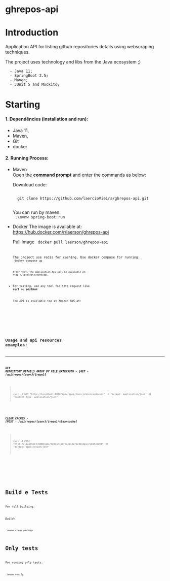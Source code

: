 # ghrepos-api

# Introduction
Application API for listing github repositories details using webscraping techniques.

The project uses technology and libs from the Java ecosystem ;)

      - Java 11;
      - SpringBoot 2.5;
      - Maven;
      - JUnit 5 and Mockito;


# Starting
#### 1. Dependêncies (installation and run):
- Java 11,
- Maven, 
- Git
- docker
	
#### 2.	Running Process:

- Maven    
Open the <b>command prompt</b> and enter the commands as below: 

    Download code: 

    <code>
    git clone https://github.com/laercioVieira/ghrepos-api.git
    </code>
    
    You can run by maven: <br/>
    <code>
      .\mvnw spring-boot:run
    </code>

- Docker 
	The image is available at: https://hub.docker.com/r/laerson/ghrepos-api
 	
 	Pull image
 	<code>
 		docker pull laerson/ghrepos-api
 	<code>
 	
 	The project use redis for caching. Use docker compose for running:
 	<code>
 		docker-compose up
 	<code>
 	
 	After that, the application Api will be available at: http://localhost:8080/api

- For testing, use any tool for http request like <b><i>curl</i></b> ou <b><i>postman</i></b>
	
	The API is available too at Amazon AWS at:
	
<br/>
<br/>

## Usage and api resources examples:
---
##### GET REPOSITORY DETAILS GROUP BY FILE EXTENSION - [GET - /api/repos/{user}/{repo}]	
> <code>
> curl -X GET "http://localhost:8080/api/repos/laercioVieira/devops" -H "accept: application/json" -H "Content-Type: application/json"
</code>

##### CLEAR CACHES - [POST - /api/repos/{user}/{repo}/clearcache]

> <code>curl -X POST "http://localhost:8080/api/repos/laercioVieira/devops/clearcache" -H "accept: application/json"
</code>

<br/>
<br/>

# Build e Tests
   For full building:

<i>Build:</i>

	.\mvnw clean package

# Only tests
   For running only tests:
	
	.\mvnw verify 
         
